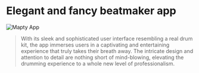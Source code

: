 # Elegant and fancy beatmaker app
![Mapty App](https://i.imgur.com/DX1x5hp.png)

> With its sleek and sophisticated user interface resembling a real drum kit, the app immerses users in a captivating and entertaining experience that truly takes their breath away. The intricate design and attention to detail are nothing short of mind-blowing, elevating the drumming experience to a whole new level of professionalism.

